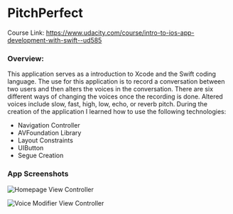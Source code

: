 # PitchPerfect
Course Link: <https://www.udacity.com/course/intro-to-ios-app-development-with-swift--ud585>

### Overview:
This application serves as a introduction to Xcode and the Swift coding language. The use for this application is to record a conversation between two users and then alters the voices in the conversation. There are six different ways of changing the voices once the recording is done. Altered voices include slow, fast, high, low, echo, or reverb pitch. During the creation of the application I learned how to use the following technologies: 
+ Navigation Controller
+ AVFoundation Library 
+ Layout Constraints 
+ UIButton 
+ Segue Creation

### App Screenshots
![Homepage View Controller](https://photos.google.com/u/1/photo/AF1QipOxMrGUP983pKTy1CVT5zU0XJY3En49yPoX4LGS)

![Voice Modifier View Controller](https://photos.app.goo.gl/O8FpcqUzCH3eZoRT2)


